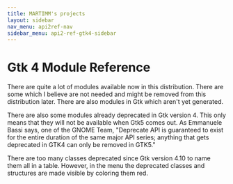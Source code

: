 ```yaml
---
title: MARTIMM's projects
layout: sidebar
nav_menu: api2ref-nav
sidebar_menu: api2-ref-gtk4-sidebar
---
```


# Gtk 4 Module Reference

There are quite a lot of modules available now in this distribution. There are some which I believe are not needed and might be removed from this distribution later. There are also modules in Gtk which aren't yet generated. 

There are also some modules already deprecated in Gtk version 4. This only means that they will not be available when Gtk5 comes out. As Emmanuele Bassi says, one of the GNOME Team,
  "Deprecate API is guaranteed to exist for the entire duration of the same major API series; anything that gets deprecated in GTK4 can only be removed in GTK5."

There are too many classes deprecated since Gtk version 4.10 to name them all in a table. However, in the menu the deprecated classes and structures are made visible by coloring them red.

